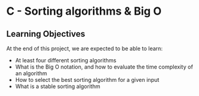 # C - Sorting algorithms & Big O

## Learning Objectives

At the end of this project, we are expected to be able to learn:

- At least four different sorting algorithms
- What is the Big O notation, and how to evaluate the time complexity of an algorithm
- How to select the best sorting algorithm for a given input
- What is a stable sorting algorithm
